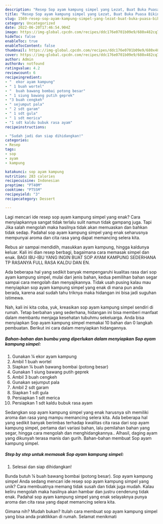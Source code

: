 ```yaml
---
description: "Resep Sop ayam kampung simpel yang Lezat, Buat Buka Puasa Bikin Ngiler"
title: "Resep Sop ayam kampung simpel yang Lezat, Buat Buka Puasa Bikin Ngiler"
slug: 1569-resep-sop-ayam-kampung-simpel-yang-lezat-buat-buka-puasa-bikin-ngiler
category: Uncategorized
date: 2022-06-20T17:46:54.904Z
image: https://img-global.cpcdn.com/recipes/ddc176e0701b09e9/680x482cq70/sop-ayam-kampung-simpel-foto-resep-utama.jpg
hideToc: false
enableToc: true
enableTocContent: false
thumbnail: https://img-global.cpcdn.com/recipes/ddc176e0701b09e9/680x482cq70/sop-ayam-kampung-simpel-foto-resep-utama.jpg
cover: https://img-global.cpcdn.com/recipes/ddc176e0701b09e9/680x482cq70/sop-ayam-kampung-simpel-foto-resep-utama.jpg
author: Admin
authorAv: notfound
ratingvalue: 4.2
reviewcount: 6
recipeingredient:
- "  ekor ayam kampung"
- " 1 buah wortel"
- "  buah bawang bombai potong besar"
- " 1 siung bawang putih geprek"
- "3 buah cengkeh"
- " sejumput pala"
- " 2 sdt garam"
- " 1 sdt gula"
- " 1 sdt merica"
- "1 sdt kaldu bubuk rasa ayam"
recipeinstructions:

- "Sudah jadi dan siap dihidangkan!"
categories:
- Resep
tags:
- sop
- ayam
- kampung

katakunci: sop ayam kampung 
nutrition: 283 calories
recipecuisine: Indonesian
preptime: "PT40M"
cooktime: "PT55M"
recipeyield: "3"
recipecategory: Dessert

---
```



Lagi mencari ide resep sop ayam kampung simpel yang enak? Cara menyiapkannya sangat tidak terlalu sulit namun tidak gampang juga. Tapi Jika salah mengolah maka hasilnya tidak akan memuaskan dan bahkan tidak sedap. Padahal sop ayam kampung simpel yang enak seharusnya mempunyai aroma dan cita rasa yang dapat memancing selera kita.


Rebus air sampai mendidih, masukkan ayam kampung, hingga kaldunya keluar. Kali ini dian resep berbagi, bagaimana cara memasak simpel dan enak. BAGI IBU-IBU YANG INGIN BUAT SOP AYAM KAMPUNG SEDERHANA TP RASANYA FULL RASA KALDU DAN EN.

Ada beberapa hal yang sedikit banyak mempengaruhi kualitas rasa dari sop ayam kampung simpel, mulai dari jenis bahan, kedua pemilihan bahan segar sampai cara mengolah dan menyajikannya. Tidak usah pusing kalau mau menyiapkan sop ayam kampung simpel yang enak di mana pun anda berada, karena asal sudah tahu triknya maka hidangan ini bisa jadi suguhan istimewa.


Nah, kali ini kita coba, yuk, kreasikan sop ayam kampung simpel sendiri di rumah. Tetap berbahan yang sederhana, hidangan ini bisa memberi manfaat dalam membantu menjaga kesehatan tubuhmu sekeluarga. Anda bisa menyiapkan Sop ayam kampung simpel memakai 10 bahan dan 0 langkah pembuatan. Berikut ini cara dalam menyiapkan hidangannya.

<!--inarticleads1-->

##### Bahan-bahan dan bumbu yang diperlukan dalam menyiapkan Sop ayam kampung simpel:

1. Gunakan  ¼ ekor ayam kampung
1. Ambil  1 buah wortel
1. Siapkan  ¼ buah bawang bombai (potong besar)
1. Gunakan  1 siung bawang putih geprek
1. Ambil 3 buah cengkeh
1. Gunakan  sejumput pala
1. Ambil  2 sdt garam
1. Siapkan  1 sdt gula
1. Persiapkan  1 sdt merica
1. Persiapkan 1 sdt kaldu bubuk rasa ayam


Sedangkan sop ayam kampung simpel yang enak harusnya sih memiliki aroma dan rasa yang mampu memancing selera kita. Ada beberapa hal yang sedikit banyak berimbas terhadap kwalitas cita rasa dari sop ayam kampung simpel, pertama dari variasi bahan, lalu pemilahan bahan yang segar, hingga cara mengolah dan menghidangkannya.. Alhasil, daging ayam yang dikunyah terasa manis dan gurih. Bahan-bahan membuat Sop ayam kampung simpel. 

<!--inarticleads2-->

##### Step by step untuk memasak Sop ayam kampung simpel:


1. Selesai dan siap dihidangkan!

Bunda butuh ¼ buah bawang bombai (potong besar). Sop ayam kampung simpel Anda sedang mencari ide resep sop ayam kampung simpel yang unik? Cara membuatnya memang tidak susah dan tidak juga mudah. Kalau keliru mengolah maka hasilnya akan hambar dan justru cenderung tidak enak. Padahal sop ayam kampung simpel yang enak selayaknya punya aroma dan cita rasa yang dapat memancing selera kita. 

Gimana nih? Mudah bukan? Itulah cara membuat sop ayam kampung simpel yang bisa anda praktikkan di rumah. Selamat menikmati
